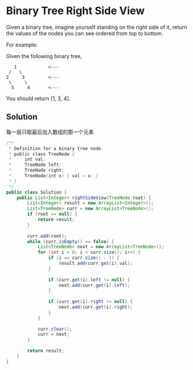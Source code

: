 # Binary Tree Right Side View

Given a binary tree, imagine yourself standing on the right side of it, return the values of the nodes you can see ordered from top to bottom.

For example:

Given the following binary tree,

       1            <---
     /   \
    2     3         <---
     \     \
      5     4       <---
  
You should return [1, 3, 4].

## Solution

每一层只取最后加入数组的那一个元素

```java
/**
 * Definition for a binary tree node.
 * public class TreeNode {
 *     int val;
 *     TreeNode left;
 *     TreeNode right;
 *     TreeNode(int x) { val = x; }
 * }
 */
public class Solution {
    public List<Integer> rightSideView(TreeNode root) {
        List<Integer> result = new ArrayList<Integer>();
        List<TreeNode> curr = new ArrayList<TreeNode>();
        if (root == null) {
            return result;
        }
        
        curr.add(root);
        while (curr.isEmpty() == false) {
            List<TreeNode> next = new ArrayList<TreeNode>();
            for (int i = 0; i < curr.size(); i++) {
                if (i == curr.size() - 1) {
                    result.add(curr.get(i).val);
                }
                
                if (curr.get(i).left != null) {
                    next.add(curr.get(i).left);
                }
                
                if (curr.get(i).right != null) {
                    next.add(curr.get(i).right);
                }
            }
            
            curr.clear();
            curr = next;
        }
        
        return result;
    }
}
```